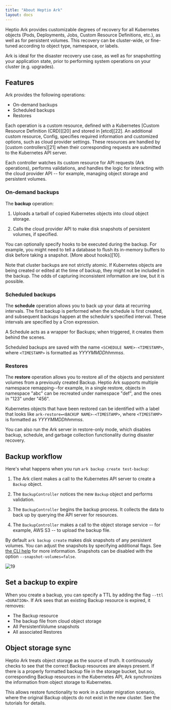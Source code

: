 ```yaml
---
title: "About Heptio Ark"
layout: docs
---
```


Heptio Ark provides customizable degrees of recovery for all Kubernetes objects (Pods, Deployments, Jobs, Custom Resource Definitions, etc.), as well as for persistent volumes. This recovery can be cluster-wide, or fine-tuned according to object type, namespace, or labels.

Ark is ideal for the disaster recovery use case, as well as for snapshotting your application state, prior to performing system operations on your cluster (e.g. upgrades).

## Features

Ark provides the following operations:

* On-demand backups
* Scheduled backups
* Restores

Each operation is a custom resource, defined with a Kubernetes [Custom Resource Definition (CRD)][20] and stored in [etcd][22]. An additional custom resource, Config, specifies required information and customized options, such as cloud provider settings. These resources are handled by [custom controllers][21] when their corresponding requests are submitted to the Kubernetes API server.

Each controller watches its custom resource for API requests (Ark operations), performs validations, and handles the logic for interacting with the cloud provider API -- for example, managing object storage and persistent volumes.

### On-demand backups

The **backup** operation:

1. Uploads a tarball of copied Kubernetes objects into cloud object storage.

1. Calls the cloud provider API to make disk snapshots of persistent volumes, if specified.

You can optionally specify hooks to be executed during the backup. For example, you might
need to tell a database to flush its in-memory buffers to disk before taking a snapshot. [More about hooks][10].

Note that cluster backups are not strictly atomic. If Kubernetes objects are being created or edited at the time of backup, they might not be included in the backup. The odds of capturing inconsistent information are low, but it is possible.

### Scheduled backups

The **schedule** operation allows you to back up your data at recurring intervals. The first backup is performed when the schedule is first created, and subsequent backups happen at the schedule's specified interval. These intervals are specified by a Cron expression.

A Schedule acts as a wrapper for Backups; when triggered, it creates them behind the scenes.

Scheduled backups are saved with the name `<SCHEDULE NAME>-<TIMESTAMP>`, where `<TIMESTAMP>` is formatted as *YYYYMMDDhhmmss*.

### Restores

The **restore** operation allows you to restore all of the objects and persistent volumes from a previously created Backup. Heptio Ark supports multiple namespace remapping--for example, in a single restore, objects in namespace "abc" can be recreated under namespace "def", and the ones in "123" under "456".

Kubernetes objects that have been restored can be identified with a label that looks like `ark-restore=<BACKUP NAME>-<TIMESTAMP>`, where `<TIMESTAMP>` is formatted as *YYYYMMDDhhmmss*.

You can also run the Ark server in restore-only mode, which disables backup, schedule, and garbage collection functionality during disaster recovery.

## Backup workflow

Here's what happens when you run `ark backup create test-backup`:

1. The Ark client makes a call to the Kubernetes API server to create a `Backup` object.

1. The `BackupController` notices the new `Backup` object and performs validation.

1. The `BackupController` begins the backup process. It collects the data to back up by querying the API server for resources.

1. The `BackupController` makes a call to the object storage service -- for example, AWS S3 -- to upload the backup file.

By default `ark backup create` makes disk snapshots of any persistent volumes. You can adjust the snapshots by specifying additional flags. See [the CLI help][30] for more information. Snapshots can be disabled with the option `--snapshot-volumes=false`.

![19]

## Set a backup to expire

When you create a backup, you can specify a TTL by adding the flag `--ttl <DURATION>`. If Ark sees that an existing Backup resource is expired, it removes:

* The Backup resource
* The backup file from cloud object storage
* All PersistentVolume snapshots
* All associated Restores

## Object storage sync

Heptio Ark treats object storage as the source of truth. It continuously checks to see that the correct Backup resources are always present. If there is a properly formatted backup file in the storage bucket, but no corresponding Backup resources in the Kubernetes API, Ark synchronizes the information from object storage to Kubernetes.

This allows restore functionality to work in a cluster migration scenario, where the original Backup objects do not exist in the new cluster. See the tutorials for details.

[19]: /img/backup-process.png
[30]: https://github.com/heptio/ark/blob/main/docs/cli-reference/ark_create_backup.md
